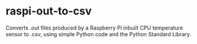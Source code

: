 # raspi-out-to-csv
Converts .out files produced by a Raspberry Pi inbuilt CPU temperature sensor to .csv, using simple Python code and the Python Standard Library.
